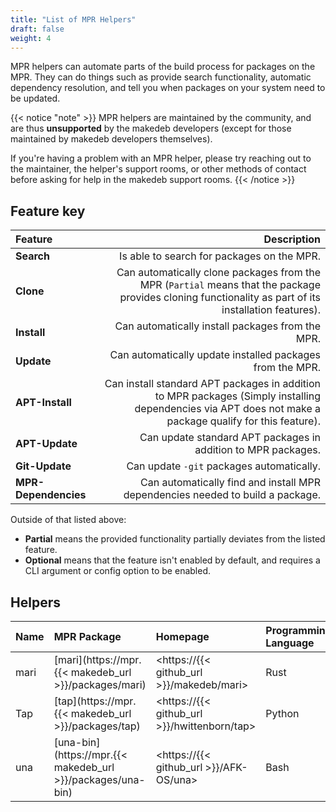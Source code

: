 ```yaml
---
title: "List of MPR Helpers"
draft: false
weight: 4
---
```


MPR helpers can automate parts of the build process for packages on the MPR. They can do things such as provide search functionality, automatic dependency resolution, and tell you when packages on your system need to be updated.

{{< notice "note" >}}
MPR helpers are maintained by the community, and are thus **unsupported** by the makedeb developers (except for those maintained by makedeb developers themselves).

If you're having a problem with an MPR helper, please try reaching out to the maintainer, the helper's support rooms, or other methods of contact before asking for help in the makedeb support rooms.
{{< /notice >}}

## Feature key
| Feature              | Description                                                                                                                                              |
| :---                 | ---:                                                                                                                                                     |
| **Search**           | Is able to search for packages on the MPR.                                                                                                               |
| **Clone**            | Can automatically clone packages from the MPR (`Partial` means that the package provides cloning functionality as part of its installation features).    |
| **Install**          | Can automatically install packages from the MPR.                                                                                                         |
| **Update**           | Can automatically update installed packages from the MPR.                                                                                                |
| **APT-Install**      | Can install standard APT packages in addition to MPR packages (Simply installing dependencies via APT does not make a package qualify for this feature). |
| **APT-Update**       | Can update standard APT packages in addition to MPR packages.                                                                                            |
| **Git-Update**       | Can update `-git` packages automatically.                                                                                                                |
| **MPR-Dependencies** | Can automatically find and install MPR dependencies needed to build a package.                                                                           |

Outside of that listed above:

- **Partial** means the provided functionality partially deviates from the listed feature.
- **Optional** means that the feature isn't enabled by default, and requires a CLI argument or config option to be enabled.

## Helpers
| Name    | MPR Package                                                 | Homepage                                     | Programming Language | Search | Clone   | Install | Update | APT-Install | APT-Update | Git-Update | MPR-Dependencies |
| :---    | :---------------------------------------------------------- | :------------------------------------------- | :-----               | :----- | :------ | :------ | :----- | :---------- | :--------  | :--------  | :--------------- |
| mari    | [mari](https://mpr.{{< makedeb_url >}}/packages/mari)       | <https://{{< github_url >}}/makedeb/mari>    | Rust                 | Yes    | Yes     | No      | No     | No          | No         | No         | No               |
| Tap     | [tap](https://mpr.{{< makedeb_url >}}/packages/tap)         | <https://{{< github_url >}}/hwittenborn/tap> | Python               | Yes    | Partial | Yes     | Yes    | Yes         | Yes        | No         | No               |
| una     | [una-bin](https://mpr.{{< makedeb_url >}}/packages/una-bin) | <https://{{< github_url >}}/AFK-OS/una>      | Bash                 | Yes    | Yes     | Yes     | Yes    | Yes         | Yes        | Yes        | Yes              |
